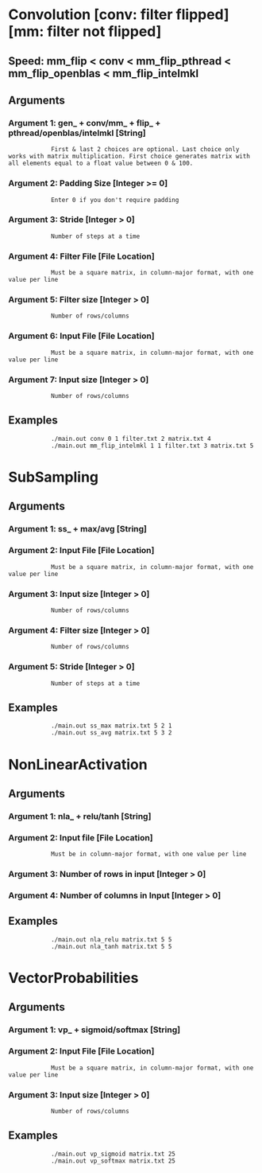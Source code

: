 # Convolution [conv: filter flipped][mm: filter not flipped]
## Speed: mm_flip < conv < mm_flip_pthread < mm_flip_openblas < mm_flip_intelmkl
## Arguments
### Argument 1: gen_ + conv/mm_ + flip_ + pthread/openblas/intelmkl [String]
                First & last 2 choices are optional. Last choice only works with matrix multiplication. First choice generates matrix with all elements equal to a float value between 0 & 100.
### Argument 2: Padding Size [Integer >= 0]
                Enter 0 if you don't require padding
### Argument 3: Stride [Integer > 0]
                Number of steps at a time
### Argument 4: Filter File [File Location]
                Must be a square matrix, in column-major format, with one value per line
### Argument 5: Filter size [Integer > 0]
                Number of rows/columns
### Argument 6: Input File [File Location]
                Must be a square matrix, in column-major format, with one value per line
### Argument 7: Input size [Integer > 0]
                Number of rows/columns

## Examples
                ./main.out conv 0 1 filter.txt 2 matrix.txt 4
                ./main.out mm_flip_intelmkl 1 1 filter.txt 3 matrix.txt 5

# SubSampling
## Arguments
### Argument 1: ss_ + max/avg [String]
### Argument 2: Input File [File Location]
                Must be a square matrix, in column-major format, with one value per line
### Argument 3: Input size [Integer > 0]
                Number of rows/columns
### Argument 4: Filter size [Integer > 0]
                Number of rows/columns
### Argument 5: Stride [Integer > 0]
                Number of steps at a time

## Examples
                ./main.out ss_max matrix.txt 5 2 1
                ./main.out ss_avg matrix.txt 5 3 2

# NonLinearActivation
## Arguments
### Argument 1: nla_ + relu/tanh [String]
### Argument 2: Input file [File Location]
                Must be in column-major format, with one value per line
### Argument 3: Number of rows in input [Integer > 0]
### Argument 4: Number of columns in Input [Integer > 0]

## Examples
                ./main.out nla_relu matrix.txt 5 5
                ./main.out nla_tanh matrix.txt 5 5

# VectorProbabilities
## Arguments
### Argument 1: vp_ + sigmoid/softmax [String]
### Argument 2: Input File [File Location]
                Must be a square matrix, in column-major format, with one value per line
### Argument 3: Input size [Integer > 0]
                Number of rows/columns

## Examples
                ./main.out vp_sigmoid matrix.txt 25
                ./main.out vp_softmax matrix.txt 25
